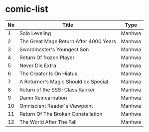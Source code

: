 # comic-list
<div align="center">

| No  | Title                                  | Type   |
| --- | -------------------------------------- | ------ |
| 1   | Solo Leveling                          | Manhwa |
| 2   | The Great Mage Return After 4000 Years | Manhwa |
| 3   | Swordmaster's Youngest Son             | Manhwa |
| 4   | Return Of frozen Player                | Manhwa |
| 5   | Never Die Extra                        | Manhwa |
| 6   | The Creator Is On Hiatus               | Manhwa |
| 7   | A Returner's Magic Should be Special   | Manhwa |
| 8   | Return of the SSS-Class Ranker         | Manhwa |
| 9   | Damn Reincarnation                     | Manhwa |
| 10  | Omniscient Reader's Viewpoint          | Manhwa |
| 11  | Return Of The Broken Constellation     | Manhwa |
| 12  | The World After The Fall               | Manhwa |
</div>